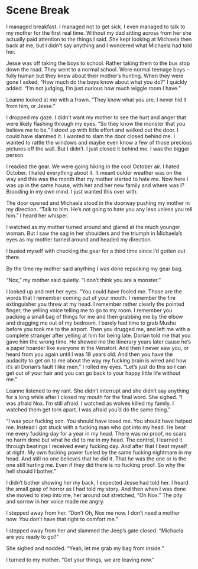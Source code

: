 #  Scene Break

I managed breakfast. I managed not to get sick. I even managed to talk to my
mother for the first real time. Without my dad sitting across from her she
actually paid attention to the things I said. She kept looking at Michaela then
back at me, but I didn’t say anything and I wondered what Michaela had told her.

Jesse was off taking the boys to school. Rather taking them to the bus stop down
the road. They went to a normal school. Were normal teenage boys - fully human
but they knew about their mother’s hunting. When they were gone I asked, “How
much do the boys know about what you do?” I quickly added. “I’m not judging, I’m
just curious how much wiggle room I have.”

Leanne looked at me with a frown. “They know what you are. I never hid it from
him, or Jesse.”

I dropped my gaze. I didn’t want my mother to see the hurt and anger that were
likely flashing through my eyes. “So they know the monster that you believe me
to be.” I stood up with little effort and walked out the door. I could have
slammed it. I wanted to slam the door closed behind me. I wanted to rattle the
windows and maybe even know a few of those precious pictures off the wall. But I
didn’t. I just closed it behind me. I was the bigger person.

I readied the gear. We were going hiking in the cool October air. I hated
October. I hated everything about it. It meant colder weather was on the way and
this was the month that my mother started to hate me. Now here I was up in the
same house, with her and her new family and where was I? Brooding in my own
mind. I just wanted this over with.

The door opened and Michaela stood in the doorway pushing my mother in my
direction. “Talk to him. He’s not going to hate you any less unless you tell
him.” I heard her whisper.

I watched as my mother turned around and glared at the much younger woman. But I
saw the sag in her shoulders and the triumph in Michaela’s eyes as my mother
turned around and headed my direction.

I busied myself with checking the gear for a third time since I’d gotten out
there.

By the time my mother said anything I was done repacking my gear bag.

“Nox,” my mother said quietly. “I don’t think you are a monster.”

I looked up and met her eyes. “You could have fooled me. Those are the words
that I remember coming out of your mouth. I remember the fire extinguisher you
threw at my head. I remember rather clearly the pointed finger, the yelling
voice telling me to go to my room. I remember you packing a small bag of things
for me and then grabbing me by the elbow and dragging me out of my bedroom. I
barely had time to grab Mushu before you took me to the airport. Then you
drugged me, and left me with a complete stranger after yelling at him for being
late. Dorian told me that you gave him the wrong time. He showed me the
itinerary years later cause he’s a paper hoarder like everyone in the Venatori.
And then I never saw you, or heard from you again until I was 18 years old. And
then you have the audacity to get on to me about the way my fucking brain is
wired and how it’s all Dorian’s fault I like men.” I rolled my eyes. “Let’s just
do this so I can get out of your hair and you can go back to your happy little
life without me.”

Leanne listened to my rant. She didn’t interrupt and she didn’t say anything for
a long while after I closed my mouth for the final word. She sighed. “I was
afraid Nox. I’m still afraid. I watched as wolves killed my family. I watched
them get torn apart. I was afraid you’d do the same thing.”

“I was your fucking son. You should have loved me. You should have helped me.
Instead I got stuck with a fucking man who got into my head. He beat me every
fucking day for a year in my head. There was no proof, no scars no harm done but
what he did to me in my head. The control, I learned it through beatings I
received every fucking day. And after that I beat myself at night. My own
fucking power fueled by the same fucking nightmare in my head. And still no one
believes that he did it. That he was the one or is the one still hurting me.
Even if they did there is no fucking proof. So why the hell should I bother.”

I didn’t bother showing her my back, I expected Jesse had told her. I heard the
small gasp of horror as I had told my story. And then when I was done she moved
to step into me, her around out stretched, “Oh Nox.” The pity and sorrow in her
voice made me angry.

I stepped away from her. “Don’t Oh, Nox me now. I don’t need a mother now. You
don’t have that right to comfort me.”

I stepped away from her and slammed the Jeep’s gate closed. “Michaela are you
ready to go?”

She sighed and nodded. “Yeah, let me grab my bag from inside.”

I turned to my mother. “Get your things, we are leaving now.”


<!--stackedit_data:
eyJoaXN0b3J5IjpbMTk3OTg3MzYzN119
-->